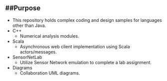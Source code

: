 ##Purpose
---
  * This repository holds complex coding and design samples for languages other than Java.
  * C++
    * Numerical analysis modules.
  * Scala
    * Asynchronous web client implementation using Scala actors/messages.
  * SensorNetLab
    * Utilize Sensor Network emulation to complete a lab assignment.
  * Diagrams
    * Collaboration UML diagrams.
    
